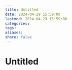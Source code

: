 ```yaml
---
title: Untitled
date: 2024-04-29 15:59:00
lastmod: 2024-04-29 15:59:00
categories: 
tags: 
aliases: 
share: false 
---
```


# Untitled

